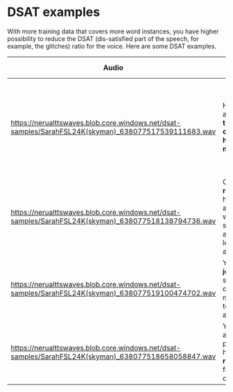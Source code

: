 # DSAT examples

With more training data that covers more word instances, you have higher possibility to reduce the DSAT (dis-satisfied part of the speech, for example, the glitches) ratio for the voice. Here are some DSAT examples. 

   | Audio | Script | DSAT description|
   | --------- | --------------------------- |--------- |
   | https://nerualttswaves.blob.core.windows.net/dsat-samples/SarahFSL24K(skyman)_638077517539111683.wav  | He leapt again, **and the club caught him once more**.| The audio of the bolded portion is distorted and this sentence should be in a descending tone. |
   |  https://nerualttswaves.blob.core.windows.net/dsat-samples/SarahFSL24K(skyman)_638077518138794736.wav | Curly **rushed** her antagonist, who struck again and leaped aside. | The audio of the bolded portion is distorted. |
   |  https://nerualttswaves.blob.core.windows.net/dsat-samples/SarahFSL24K(skyman)_638077519100474702.wav | You're **joking** me, sir, the other managed to articulate.|The audio of the bolded portion is distorted. |
   | https://nerualttswaves.blob.core.windows.net/dsat-samples/SarahFSL24K(skyman)_638077518658058847.wav  | You've got a farmin' partner here at **r.a.b.** farmers coop.|The audio of the bolded portion is distorted. |
